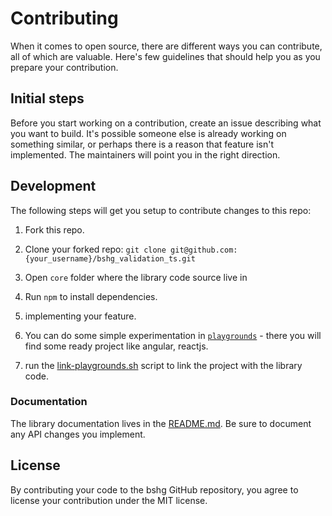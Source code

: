 # Contributing

When it comes to open source, there are different ways you can contribute, all
of which are valuable. Here's few guidelines that should help you as you prepare
your contribution.

## Initial steps

Before you start working on a contribution, create an issue describing what you want to build. It's possible someone else is already working on something similar, or perhaps there is a reason that feature isn't implemented. The maintainers will point you in the right direction.

<!-- ## Submitting a Pull Request

- Fork the repo
- Clone your forked repository: `git clone git@github.com:{your_username}/bshg_validation_ts.git`
- Enter the core directory: `cd core`
- Create a new branch off the `main` branch: `git checkout -b your-feature-name`
- Implement your contributions (see the Development section for more information)
- Push your branch to the repo: `git push origin your-feature-name`
- Go to https://github.com/bsh-generator/bshg_validation_ts/compare and select the branch you just pushed in the "compare:" dropdown
- Submit the PR. The maintainers will follow up ASAP. -->

## Development

The following steps will get you setup to contribute changes to this repo:

1. Fork this repo.

2. Clone your forked repo: `git clone git@github.com:{your_username}/bshg_validation_ts.git`

3. Open `core` folder where the library code source live in

4. Run `npm` to install dependencies.

5. implementing your feature.

6. You can do some simple experimentation in [`playgrounds`](./playgrounds) - there you will find some ready project like angular, reactjs.

7. run the [link-playgrounds.sh](link-playgrounds.sh) script to link the project with the library code.

### Documentation

The library documentation lives in the [README.md](./core/README.md). Be sure to document any API changes you implement.

## License

By contributing your code to the bshg GitHub repository, you agree to
license your contribution under the MIT license.
